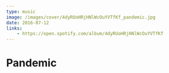 ```yaml
---
type: music
image: /images/cover/4dyRUoHRjHNlWcOuYVTfKf_pandemic.jpg
date: 2016-07-12
links:
    - https://open.spotify.com/album/4dyRUoHRjHNlWcOuYVTfKf
---
```


# Pandemic
